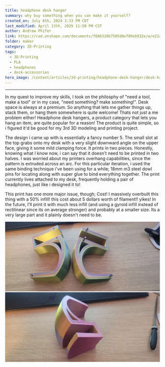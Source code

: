 ```yaml
---
title: headphone desk hanger
summary: why buy something when you can make it yourself?
created_on: July 8th, 2024 3:33 PM CDT
last_modified: April 13th, 2025 11:50 PM CST
author: Andrew Phifer
link: https://cad.onshape.com/documents/f666320b7505d0ef89eb932e/w/e22aebeef3951fb0268e9b17/e/c46361d84dda453b82d53174
folder: maker
category: 3D-Printing
tags:
  - 3D-Printing
  - PLA
  - headphones
  - desk-accessories
hero_image: /content/articles/3d-printing/headphone-desk-hanger/desk-hanger-final-1.jpg
---
```



----
In my quest to improve my skills, I took on the philosphy of "need a tool, make a tool" or in my case, "need something?  make something!".  Desk space is always at a premium.  So anything that lets me gather things up, stack them, or hang them somewhere is quite welcome!  Thats not just a me problem either!  Headphone desk hangers, a product category that lets you hang an item, are quite popular for a reason!  The product is quite simple, so i figured it'd be good for my 3rd 3D modeling and printing project.  

The design i came up with is essentially a fancy number 5.  The small slot at the top grabs onto my desk with a very slight downward angle on the upper face, giving it some mild clamping force.  It prints in two pieces.  Honestly, knowing what I know now, i can say that it doesn't need to be printed in two halves.  I was worried about my printers overhang capabilities, since the pattern is extruded across an arc.  For this particular iteration, i used the same binding technique i've been using for a while; 18mm m3 steel dowl pins  for locating along with super glue to bind everything together.  The print currently lives attached to my desk, frequently holding a pair of headphones, just like i designed it to!

This print has one more major issue, though; Cost!  I massively overbuilt this thing with a 50% infill!  this cost about 5 dollars worth of filament!! yikes!  In the future, I'll print it with much less infill (and using a gyroid infill instead of rectilinear since its on average stronger) and probably at a smaller size.  Its a very large part and it plainly doesn't need to be.

![assembly](/content/articles/3d-printing/headphone-desk-hanger/desk-hanger-assembly-1.jpg)
![final product](/content/articles/3d-printing/headphone-desk-hanger/desk-hanger-final-1.jpg)